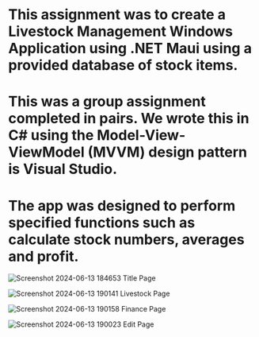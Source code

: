 # This assignment was to create a Livestock Management Windows Application using .NET Maui using a provided database of stock items.

# This was a group assignment completed in pairs. We wrote this in C# using the Model-View-ViewModel (MVVM) design pattern is Visual Studio.

# The app was designed to perform specified functions such as calculate stock numbers, averages and profit.

![Screenshot 2024-06-13 184653](https://github.com/Jandalslap/COMP609Task4/assets/128538609/82623942-cd4e-4f0e-94d9-e8bc80e7408b)
Title Page

![Screenshot 2024-06-13 190141](https://github.com/Jandalslap/COMP609Task4/assets/128538609/d9896abe-91fa-41f2-a22a-3af59afc03bb)
Livestock Page

![Screenshot 2024-06-13 190158](https://github.com/Jandalslap/COMP609Task4/assets/128538609/3a499848-cdfb-4f0e-b702-b2ca60b36f60)
Finance Page

![Screenshot 2024-06-13 190023](https://github.com/Jandalslap/COMP609Task4/assets/128538609/0829f394-b9ec-49c5-b225-0d2cdcee9311)
Edit Page
